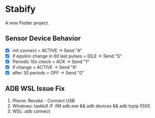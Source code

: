 # Stabify

A new Flutter project.

## Sensor Device Behavior

- [x] init connect = ACTIVE -> Send "A"
- [x] if epsilon change in 60 last pulses = IDLE -> Send "S"
- [x] Periodic 10s check = ACK -> Send "1"
- [x] if change = ACTIVE -> Send "A"
- [x] after 30 periods = OFF -> Send "0"

## ADB WSL Issue Fix

1. Phone: Revoke - Connect USB
1. Windows: taskkill /F /IM adb.exe && adb devices && adb tcpip 5555
1. WSL: adb connect
